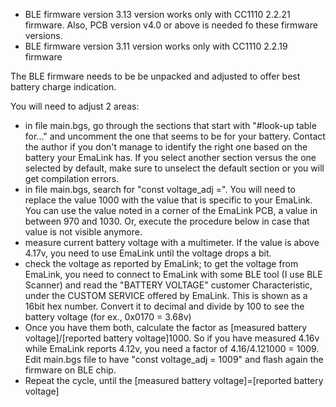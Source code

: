 *  BLE firmware version 3.13 version works only with CC1110 2.2.21 firmware. Also, PCB version v4.0 or above is needed fo these firmware versions.
*  BLE firmware version 3.11 version works only with CC1110 2.2.19 firmware

The BLE firmware needs to be be unpacked and adjusted to offer best battery charge indication.

You will need to adjust 2 areas:
*  in file main.bgs, go through the sections that start with "#look-up table for..." and uncomment the one that seems to be for your battery. Contact the author if you don't manage to identify the right one based on the battery your EmaLink has. If you select another section versus the one selected by default, make sure to unselect the default section or you will get compilation errors.
*  in file main.bgs, search for "const voltage_adj =". You will need to replace the value 1000 with the value that is specific to your EmaLink. You can use the value noted in a corner of the EmaLink PCB, a value in between 970 and 1030. Or, execute the procedure below in case that value is not visible anymore.
*  measure current battery voltage with a multimeter. If the value is above 4.17v, you need to use EmaLink until the voltage drops a bit.
*  check the voltage as reported by EmaLink; to get the voltage from EmaLink, you need to connect to EmaLink with some BLE tool (I use BLE Scanner) and read the "BATTERY VOLTAGE" customer Characteristic, under the CUSTOM SERVICE offered by EmaLink. This is shown as a 16bit hex number. Convert it to decimal and divide by 100 to see the battery voltage (for ex., 0x0170 = 3.68v)
*  Once you have them both, calculate the factor as [measured battery voltage]/[reported battery voltage]1000. So if you have measured 4.16v while EmaLink reports 4.12v, you need a factor of 4.16/4.121000 = 1009. Edit main.bgs file to have "const voltage_adj = 1009" and flash again the firmware on BLE chip. 
*  Repeat the cycle, until the [measured battery voltage]=[reported battery voltage]
